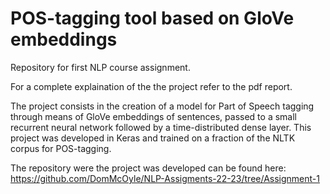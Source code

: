 # POS-tagging tool based on GloVe embeddings

Repository for first NLP course assignment.

For a complete explaination of the the project refer to the pdf report.

The project consists in the creation of a model for Part of Speech tagging
through means of GloVe embeddings of sentences, passed to a 
small recurrent neural network followed by a time-distributed dense layer.
This project was developed in Keras and trained on a fraction of the
NLTK corpus for POS-tagging.

The repository were the project was developed can be found here: <br>
https://github.com/DomMcOyle/NLP-Assigments-22-23/tree/Assignment-1
